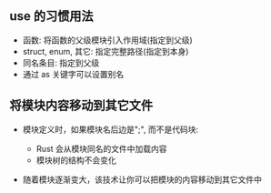 ## use 的习惯用法

- 函数: 将函数的父级模块引入作用域(指定到父级)
- struct, enum, 其它: 指定完整路径(指定到本身)
- 同名条目: 指定到父级
- 通过 as 关键字可以设置别名

## 将模块内容移动到其它文件

- 模块定义时，如果模块名后边是";", 而不是代码块:

  - Rust 会从模块同名的文件中加载内容
  - 模块树的结构不会变化

- 随着模块逐渐变大，该技术让你可以把模块的内容移动到其它文件中
